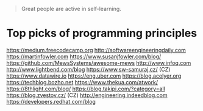 > Great people are active in self-learning.

# Top picks of programming principles
https://medium.freecodecamp.org
http://softwareengineeringdaily.com
https://martinfowler.com
https://www.susanjfowler.com/blog/
https://github.com/MewsSystems/awesome-mews
http://www.infoq.com
http://www.lightbend.com/blog
https://www.sw-samuraj.cz/ (CZ)
https://www.datawire.io
https://eng.uber.com
https://blog.acolyer.org
https://techblog.bozho.net
https://www.thekua.com/atwork/
https://8thlight.com/blog/
https://blog.takipi.com/?category=all
https://blog.zvestov.cz/ (CZ)
http://engineering.indeedblog.com
https://developers.redhat.com/blog
